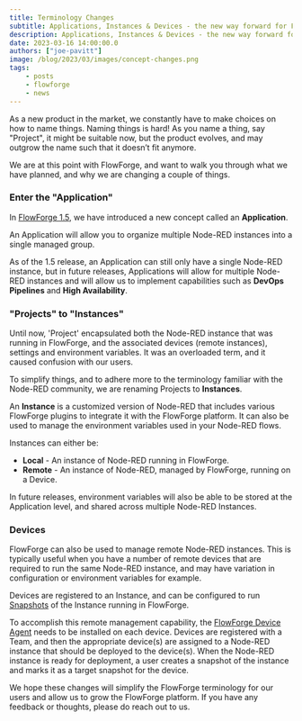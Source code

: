 ```yaml
---
title: Terminology Changes
subtitle: Applications, Instances & Devices - the new way forward for FlowForge
description: Applications, Instances & Devices - the new way forward for FlowForge
date: 2023-03-16 14:00:00.0
authors: ["joe-pavitt"]
image: /blog/2023/03/images/concept-changes.png
tags:
    - posts
    - flowforge
    - news
---
```


As a new product in the market, we constantly have to make choices on how to name things. Naming things is hard! As you name a thing, say "Project", it might be suitable now, but the product evolves, and may outgrow the name such that it doesn’t fit anymore.

<!--more-->

We are at this point with FlowForge, and want to walk you through what we have planned, and why we are changing a couple of things.


### Enter the "Application"

In [FlowForge 1.5](/blog/2023/03/flowforge-1-5-0-released/), we have introduced a new concept called an **Application**. 

An Application will allow you to organize multiple Node-RED instances into a single managed group. 

As of the 1.5 release, an Application can still only have a single Node-RED instance, but in future releases, Applications will allow for multiple Node-RED instances and will allow us to implement capabilities such as **DevOps Pipelines** and **High Availability**.

### "Projects" to "Instances"

Until now, 'Project' encapsulated both the Node-RED instance that was running in FlowForge, and the associated devices (remote instances), settings and environment variables. It was an overloaded term, and it caused confusion with our users.

To simplify things, and to adhere more to the terminology familiar with the Node-RED community, we are renaming Projects to **Instances**.

An **Instance** is a customized version of Node-RED that includes various FlowForge plugins to integrate it with the FlowForge platform. It can also be used to manage the environment variables used in your Node-RED flows. 

Instances can either be:

- **Local** - An instance of Node-RED running in FlowForge.
- **Remote** - An instance of Node-RED, managed by FlowForge, running on a Device.

In future releases, environment variables will also be able to be stored at the Application level, and shared across multiple Node-RED Instances.

### Devices

FlowForge can also be used to manage remote Node-RED instances. This is typically useful when you have a number of remote devices that are required to run the same Node-RED instance, and may have variation in configuration or environment variables for example.

Devices are registered to an Instance, and can be configured to run [Snapshots](https://flowforge.com/docs/user/concepts/#instance-snapshot) of the Instance running in FlowForge.

To accomplish this remote management capability, the [FlowForge Device Agent](https://github.com/flowforge/flowforge-device-agent) needs to be installed on each device. Devices are registered with a Team, and then the appropriate device(s) are assigned to a Node-RED instance that should be deployed to the device(s). When the Node-RED instance is ready for deployment, a user creates a snapshot of the instance and marks it as a target snapshot for the device.

We hope these changes will simplify the FlowForge terminology for our users and allow us to grow the FlowForge platform. If you have any feedback or thoughts, please do reach out to us.